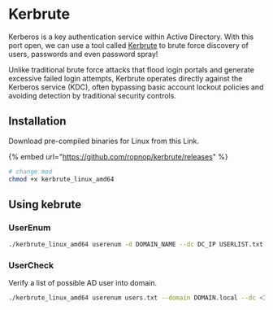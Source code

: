 # Kerbrute

Kerberos is a key authentication service within Active Directory. With this port open, we can use a tool called [Kerbrute](https://github.com/ropnop/kerbrute/releases) to brute force discovery of users, passwords and even password spray!

Unlike traditional brute force attacks that flood login portals and generate excessive failed login attempts, Kerbrute operates directly against the Kerberos service (KDC), often bypassing basic account lockout policies and avoiding detection by traditional security controls.





## Installation

Download pre-compiled binaries for Linux from this Link.

{% embed url="https://github.com/ropnop/kerbrute/releases" %}

```bash
# change mod
chmod +x kerbrute_linux_amd64
```



## Using kebrute

### UserEnum

```bash
./kerbrute_linux_amd64 userenum -d DOMAIN_NAME --dc DC_IP USERLIST.txt
```



### UserCheck

Verify a list of possible AD user into domain.

```bash
./kerbrute_linux_amd64 userenum users.txt --domain DOMAIN.local --dc <IP>
```

